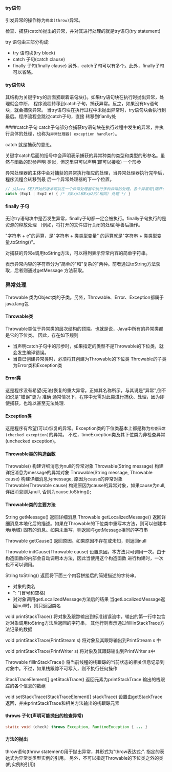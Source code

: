 #### try语句
引发异常的操作称为`抛出(throw)`异常。

检查、捕获(catch)抛出的异常，并对其进行处理的就是try语句(try statement)

try 语句由三部分构成:
* try 语句块(try block)
* catch 子句(catch clause)
* finally 子句(finally clause)
另外，catch子句可以有多个。此外，finally子句可以省略。


#### try语句块
其结构为关键字try的后面紧跟着语句块{}。如果try语句块在执行时抛出异常，处理就会中断，
程序流程转移到catch子句，捕获异常。反之，如果没有try语句块，就会捕获异常。
当try语句块在执行过程中未抛出异常时，try语句块会执行到最后。程序流程会跳过catch子句，直接
转移到fianlly处


####catch子句
catch子句部分会捕获try语句块在执行过程中发生的异常，并执行具体的处理，也称为`异常处理器(
exception handler)`。

catch 就是捕获的意思。

关键字catch后面的括号中会声明表示捕获的异常种类的类型和类型的形参名。虽然与函数的形参声明
类似，但这里只可以声明(即可以接收) 一个形参

异常处理器的主体中会对捕获的异常执行相应的处理，当异常处理器执行完毕后，程序流程会转移到最
后一个异常处理器的下一个位置。
```java
// 从Java SE7开始的版本可以在一个异常处理器中执行多种异常的处理。各个异常用|隔开:
catch (Exp1 | Exp2 e) { /* 对Exp1和Exp2的(相同) 处理 */ }
```

#### finally 子句
无论try语句块中是否发生异常，finally子句都一定会被执行。finally子句执行的是资源的释放处理
（例如，将打开的文件进行关闭的处理)等善后操作。

"字符串 + e"的运算，是"字符串 + 类类型变量" 的运算就是"字符串 + 类类型变量.toString()"。

对捕获的异常e调用toString方法，可以得到表示异常内容的简单字符串。

表示异常内容的字符串分为"简单的"和"复杂的"两种。前者通过toString方法获取，后者则通过getMessage
方法获取。



### 异常处理
Throwable 类为Object类的子类。另外，Throwable、Error、Exception都属于java.lang包

#### Throwable类
Throwable类位于异常类的层次结构的顶端。也就是说，Java中所有的异常类都是它的下位类。
因此，存在如下规则
* 当声明catch子句中的形参时，如果指定的类型不是Throwable的下位类，就会发生编译错误。
* 当自已创建异常类时，必须将其创建为Throwable的下位类
Throwable的子类为Error类和Exception类

#### Error类
这是程序没有希望(无法)恢复的重大异常。正如其名称所示，与其说是"异常",倒不如说是"错误"更为
准确
通常情况下，程序中无需对此类进行捕获、处理，因为即使捕获，也难以甚至无法处理.

#### Exception类
这是程序有希望(可以)恢复的异常。Exception类的下位类基本上都是称为`检查异常(checked exception)`的异常。
不过，timeException类及其下位类为非检查异常(unchecked exception)。

#### Throwable类的构造函数
Throwable() 构建详细消息为null的异常对象
Throwable(String message) 构建详细消息为message的异常对象
Throwable(String message, Throwable cause) 构建详细消息为message, 原因为cause的异常对象
Throwable(Throwable cause) 构建原因为cause的异常对象，如果cause为null, 详细消息则为null,
否则为cause.toString();

#### Throwable类的主要方法
String getMessage() 返回详细消息
Throwable getLocalizedMessage() 
	返回详细消息本地化后的描述。如果在Throwable的下位类中重写本方法，则可以创建本地(地域)
	固有的消息。如果未重写，则返回与getMessage相同的字符串

Throwable getCause() 返回原因。如果原因不存在或未知，则返回null

Throwable initCause(Throwable cause)
	设置原因。本方法只可调用一次。由于构造函数的内部会自动调用本方法，因此当使用这个构造函数
	进行构建时，一次也不可以调用。

String toString() 返回将下面三个内容拼接后的简短描述的字符串。
* 对象的类名
* ": "(冒号和空格)
* 对对象调用getLocalizedMessage方法后的结果
当getLocalizedMessage返回null时，则只返回类名

void printStackTrace()
	将对象及跟踪输出到标准错误流中，输出的第一行中包含对对象调用toString方法后返回的字符串，
	其他行则表示通过fillIInStackTrace方法记录的数据

void printStackTrace(PrintStream s) 将对象及其跟踪输出到PrintStream s 中

void printStackTrace(PrintWriter s) 将对象及其跟踪输出到PrintWriter s中

Throwable fillInStackTrace()
	将当前线程的栈跟踪的当前状态的相关信息记录到对象中。不过，如果栈跟踪不可写入，则不执行任何操作

StackTraceElement[] getStackTrace() 返回元素为printStackTrace 输出的栈跟踪的各个信息的数组

void setStackTrace(StackTraceElement[] stackTrace) 
	设置由getStackTrace返回，并由printStackTrace和相关方法输出的栈跟踪元素


#### throws 子句(声明可能抛出的检查异常)
```java
static void (check) throws Exception, RuntimeException { ... }
```

#### 方法的抛出
throw语句(throw statement)用于抛出异常，其形式为"throw表达式;".
指定的表达式为异常类类型实例的引用。
另外，不可以指定Throwable的下位类之外的类(的实例的引用)




